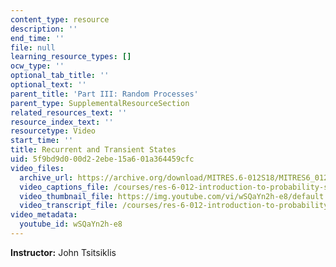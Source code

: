 ```yaml
---
content_type: resource
description: ''
end_time: ''
file: null
learning_resource_types: []
ocw_type: ''
optional_tab_title: ''
optional_text: ''
parent_title: 'Part III: Random Processes'
parent_type: SupplementalResourceSection
related_resources_text: ''
resource_index_text: ''
resourcetype: Video
start_time: ''
title: Recurrent and Transient States
uid: 5f9bd9d0-00d2-2ebe-15a6-01a364459cfc
video_files:
  archive_url: https://archive.org/download/MITRES.6-012S18/MITRES6_012S18_L24-08_300k.mp4
  video_captions_file: /courses/res-6-012-introduction-to-probability-spring-2018/2cb348d35f6057f5aa6c6ba50eaf88b5_wSQaYn2h-e8.vtt
  video_thumbnail_file: https://img.youtube.com/vi/wSQaYn2h-e8/default.jpg
  video_transcript_file: /courses/res-6-012-introduction-to-probability-spring-2018/00f12e78786a8a8d3e0b89e99ccf8380_wSQaYn2h-e8.pdf
video_metadata:
  youtube_id: wSQaYn2h-e8
---
```


**Instructor:** John Tsitsiklis




